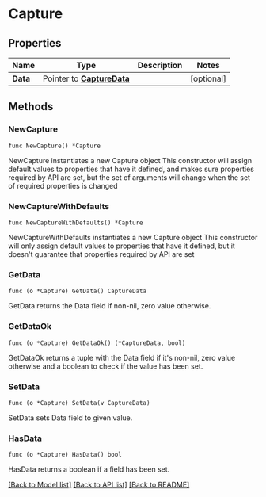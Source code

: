 # Capture

## Properties

Name | Type | Description | Notes
------------ | ------------- | ------------- | -------------
**Data** | Pointer to [**CaptureData**](CaptureData.md) |  | [optional] 

## Methods

### NewCapture

`func NewCapture() *Capture`

NewCapture instantiates a new Capture object
This constructor will assign default values to properties that have it defined,
and makes sure properties required by API are set, but the set of arguments
will change when the set of required properties is changed

### NewCaptureWithDefaults

`func NewCaptureWithDefaults() *Capture`

NewCaptureWithDefaults instantiates a new Capture object
This constructor will only assign default values to properties that have it defined,
but it doesn't guarantee that properties required by API are set

### GetData

`func (o *Capture) GetData() CaptureData`

GetData returns the Data field if non-nil, zero value otherwise.

### GetDataOk

`func (o *Capture) GetDataOk() (*CaptureData, bool)`

GetDataOk returns a tuple with the Data field if it's non-nil, zero value otherwise
and a boolean to check if the value has been set.

### SetData

`func (o *Capture) SetData(v CaptureData)`

SetData sets Data field to given value.

### HasData

`func (o *Capture) HasData() bool`

HasData returns a boolean if a field has been set.


[[Back to Model list]](../README.md#documentation-for-models) [[Back to API list]](../README.md#documentation-for-api-endpoints) [[Back to README]](../README.md)


